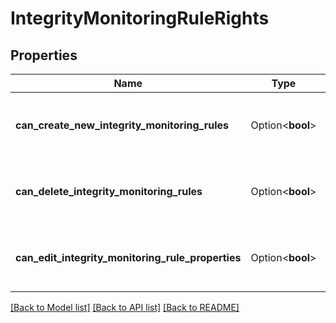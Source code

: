 # IntegrityMonitoringRuleRights

## Properties

Name | Type | Description | Notes
------------ | ------------- | ------------- | -------------
**can_create_new_integrity_monitoring_rules** | Option<**bool**> | Right to create new integrity monitoring rules. | [optional]
**can_delete_integrity_monitoring_rules** | Option<**bool**> | Right to delete integrity monitoring rules. | [optional]
**can_edit_integrity_monitoring_rule_properties** | Option<**bool**> | Right to edit integrity monitoring rule properties. | [optional]

[[Back to Model list]](../README.md#documentation-for-models) [[Back to API list]](../README.md#documentation-for-api-endpoints) [[Back to README]](../README.md)


